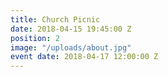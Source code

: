 ```yaml
---
title: Church Picnic
date: 2018-04-15 19:45:00 Z
position: 2
image: "/uploads/about.jpg"
event date: 2018-04-17 12:00:00 Z
---
```


